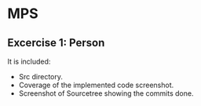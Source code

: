 # MPS  
## Excercise 1: Person  
It is included:  
* Src directory.
* Coverage of the implemented code screenshot.
* Screenshot of Sourcetree showing the commits done.
